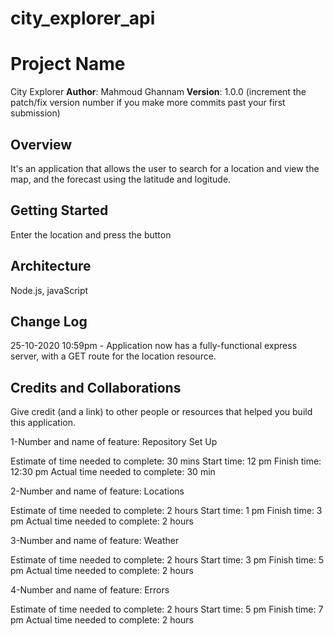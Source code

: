 # city_explorer_api

# Project Name
City Explorer
**Author**: Mahmoud Ghannam
**Version**: 1.0.0 (increment the patch/fix version number if you make more commits past your first submission)

## Overview
It's an application that allows the user to search for a location and view the map, and the forecast using the latitude and logitude.

## Getting Started
<!-- What are the steps that a user must take in order to build this app on their own machine and get it running? -->
Enter the location and press the button

## Architecture
<!-- Provide a detailed description of the application design. What technologies (languages, libraries, etc) you're using, and any other relevant design information. -->
Node.js, javaScript
## Change Log

25-10-2020 10:59pm - Application now has a fully-functional express server, with a GET route for the location resource. 

## Credits and Collaborations
 Give credit (and a link) to other people or resources that helped you build this application. 


1-Number and name of feature:
Repository Set Up

Estimate of time needed to complete: 
30 mins
Start time: 
12 pm
Finish time:
12:30 pm
Actual time needed to complete:
30 min

2-Number and name of feature:
Locations

Estimate of time needed to complete: 
2 hours
Start time: 
1 pm
Finish time:
3 pm
Actual time needed to complete:
2 hours

3-Number and name of feature:
Weather

Estimate of time needed to complete: 
2 hours
Start time: 
3 pm
Finish time:
5 pm
Actual time needed to complete:
2 hours

4-Number and name of feature:
Errors

Estimate of time needed to complete: 
2 hours
Start time: 
5 pm
Finish time:
7 pm
Actual time needed to complete:
2 hours


